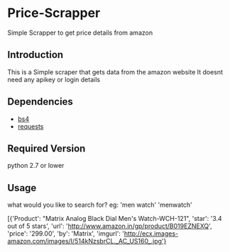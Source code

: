 # Price-Scrapper
Simple Scrapper to get price details from amazon

## Introduction
This is a Simple scraper that gets data from the amazon website
It doesnt need any apikey or login details

## Dependencies
* [bs4](https://pypi.python.org/pypi/beautifulsoup4)
* [requests](https://pypi.python.org/pypi/requests/)

## Required Version
python 2.7 or lower

## Usage
what would you like to search for?  eg: 'men watch' 'menwatch'


[{'Product': "Matrix Analog Black Dial Men's Watch-WCH-121", 'star': '3.4 out of 5 stars', 
'url': 'http://www.amazon.in/gp/product/B019EZNEXQ', 'price': '299.00', 
'by': 'Matrix', 'imgurl': 'http://ecx.images-amazon.com/images/I/514kNzsbrCL._AC_US160_.jpg'}
